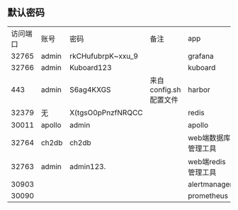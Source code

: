 ## 默认密码


|                              |      |             |                              |                     |
| ---------------------------- | ---- | ----------- | ---------------------------- |     -----------                |
| 访问端口                         | 账号 | 密码        | 备注                     |          app             |
| 32765            |   admin   |       rkCHufubrpK~xxu_9      |                              |             grafana        |
| 32766            | admin | Kuboard123   |                        | kuboard                |
| 443              | admin |  S6ag4KXGS  |           来自config.sh配置文件             | harbor               |
| 32379            | 无    |  X(tgsO0pPnzfNRQCC  |                       | redis              |
| 30011            | apollo |  admin  |                       | apollo              |
|   32764   |   ch2db    |    ch2db     |                        |            web端数据库管理工具       |
|   32763   |   admin    |    admin123.    |                        |            web端redis管理工具       |
|  30903    |       |         |                        |           alertmanager          |
|   30090   |       |         |                        |            prometheus        |
